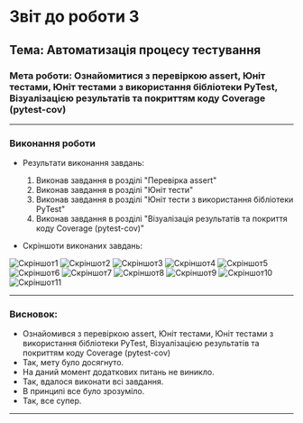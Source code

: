 # Звіт до роботи 3
## Тема: Автоматизація процесу тестування
### Мета роботи: Ознайомитися з перевіркою assert, Юніт тестами, Юніт тестами з використання бібліотеки PyTest, Візуалізацією результатів та покриттям коду Coverage (pytest-cov)
---
### Виконання роботи
* Результати виконання завдань:
    1. Виконав завдання в розділі "Перевірка assert"
    2. Виконав завдання в розділі "Юніт тести"
    3. Виконав завдання в розділі "Юніт тести з використання бібліотеки PyTest"
    4. Виконав завдання в розділі "Візуалізація результатів та покриття коду Coverage (pytest-cov)"

* Скріншоти виконаних завдань:

![Скріншот1](Photo/1_photo.png)
![Скріншот2](Photo/2_photo.png)
![Скріншот3](Photo/3_photo.png)
![Скріншот4](Photo/4_photo.png)
![Скріншот5](Photo/5_photo.png)
![Скріншот6](Photo/6_photo.png)
![Скріншот7](Photo/7_photo.png)
![Скріншот8](Photo/8_photo.png)
![Скріншот9](Photo/9_photo.png)
![Скріншот10](Photo/10_photo.png)
![Скріншот11](Photo/11_photo.png)

---
### Висновок:

- Ознайомився з перевіркою assert, Юніт тестами, Юніт тестами з використання бібліотеки PyTest, Візуалізацією результатів та покриттям коду Coverage (pytest-cov)
- Так, мету було досягнуто.
- На даний момент додаткових питань не виникло.
- Так, вдалося виконати всі завдання.
- В принципі все було зрозуміло.
- Так, все супер.

---